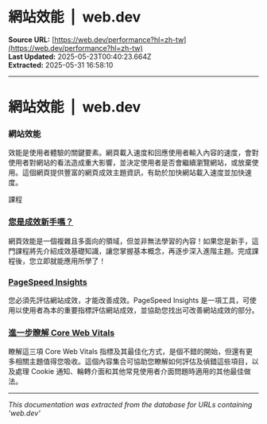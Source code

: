 # 網站效能  |  web.dev

**Source URL:** [https://web.dev/performance?hl=zh-tw](https://web.dev/performance?hl=zh-tw)  
**Last Updated:** 2025-05-23T00:40:23.664Z  
**Extracted:** 2025-05-31 16:58:10

---

# 網站效能  |  web.dev

### 網站效能

效能是使用者體驗的關鍵要素。網頁載入速度和回應使用者輸入內容的速度，會對使用者對網站的看法造成重大影響，並決定使用者是否會繼續瀏覽網站，或放棄使用。這個網頁提供豐富的網頁成效主題資訊，有助於加快網站載入速度並加快速度。

課程

### [您是成效新手嗎？](https://web.dev/learn/performance?hl=zh-tw)

網頁效能是一個複雜且多面向的領域，但並非無法學習的內容！如果您是新手，這門課程將先介紹成效基礎知識，讓您掌握基本概念，再逐步深入進階主題。完成課程後，您立即就能應用所學了！

### [PageSpeed Insights](https://pagespeed.web.dev/?hl=zh-tw)

您必須先評估網站成效，才能改善成效。PageSpeed Insights 是一項工具，可使用以使用者為本的重要指標評估網站成效，並協助您找出可改善網站成效的部分。

### [進一步瞭解 Core Web Vitals](https://web.dev/explore/learn-core-web-vitals?hl=zh-tw)

瞭解這三項 Core Web Vitals 指標及其最佳化方式，是個不錯的開始，但還有更多相關主題值得您吸收。這個內容集合可協助您瞭解如何評估及偵錯這些項目，以及處理 Cookie 通知、輪轉介面和其他常見使用者介面問題時適用的其他最佳做法。

---

*This documentation was extracted from the database for URLs containing 'web.dev'*
